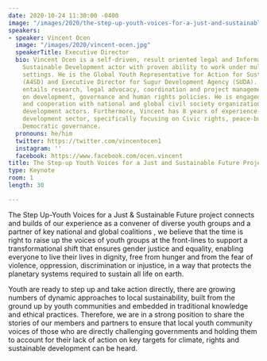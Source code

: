 ```yaml
---
date: 2020-10-24 11:30:00 -0400
image: "/images/2020/the-step-up-youth-voices-for-a-just-and-sustainable-future-project.jpg"
speakers:
- speaker: Vincent Ocen
  image: "/images/2020/vincent-ocen.jpg"
  speakerTitle: Executive Director
  bio: Vincent Ocen is a self-driven, result oriented legal and Information Technology
    Sustainable Development actor with proven ability to work under multidisciplinary
    settings. He is the Global Youth Representative for Action for Sustainable Development
    (A4SD) and Executive Director for Sugur Development Agency (SUDA).  His work mainly
    entails research, legal advocacy, coordination and project management focused
    on development, governance and human rights policies. He is engaged in networking
    and cooperation with national and global civil society organizations and other
    development actors. Furthermore, Vincent has 8 years of experience in the community
    development sector, specifically focusing on Civic rights, peace-building and
    Democratic governance.
  pronouns: he/him
  twitter: https://twitter.com/vincentocen1
  instagram: ''
  facebook: https://www.facebook.com/ocen.vincent
title: The Step-up Youth Voices for a Just and Sustainable Future Project
type: Keynote
room: 1
length: 30

---
```

The Step Up-Youth Voices for a Just & Sustainable Future project connects and builds of our experience as a convener of diverse youth groups and a partner of key national and global coalitions , we believe that the time is right to raise up the voices of youth groups at the front-lines to support a transformational shift that ensures gender justice and equality, enabling everyone to live their lives in dignity, free from hunger and from the fear of violence, oppression, discrimination or injustice, in a way that protects the planetary systems required to sustain all life on earth.

Youth are ready to step up and take action directly, there are growing numbers of dynamic approaches to local sustainability, built from the ground up by youth communities and embedded in traditional knowledge and ethical practices. Therefore, we are in a strong position to share the stories of our members and partners to ensure that local youth community voices of those who are directly challenging governments and holding them to account for their lack of action on key targets for climate, rights and sustainable development can be heard.
